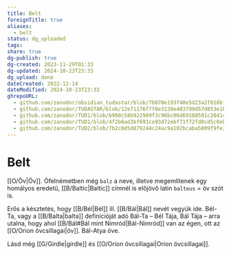 ```yaml
---
title: Belt
foreignTitle: true
aliases:
  - belt
status: dg_uploaded
tags:
share: true
dg-publish: true
dg-created: 2023-11-29T01:33
dg-updated: 2024-10-23T23:33
dg_upload: done
dateCreated: 2022-12-14
dateModified: 2024-10-23T23:33
ghrepoURL:
  - github.com/zanodor/obsidian_tudastar/blob/7b070e193f40e5d23a2f818bf803593fb05aaed9/B/Belt.md
  - github.com/zanodor/TUDASTAR/blob/12e71176f7f0e3138e483799d57d853e1bed8a4e/B/Belt.md
  - github.com/zanodor/TUD1/blob/b900c58b922989f3c96bc06d69188591c2041c82/B/Belt.md
  - github.com/zanodor/TUD1/blob/4f2b6ad3bf691ce93d72ebf71f72fd0cd5c8eb69/B/Belt.md
  - github.com/zanodor/TUD2/blob/7b2c0d5d879244c24ac9a102bcaba5009f9fe3a5/B/Belt.md
---
```


# Belt

[[O/Öv\|Öv]]. Ófelnémetben még `balz` a neve, illetve megemlítenek egy homályos eredetű, [[B/Baltic\|Baltic]] címnél is előjövő latin `balteus` = öv szót is.  

Erős a késztetés, hogy [[B/Bél\|Bél]] ill. [[B/Bál\|Bál]] nevét vegyük ide. Bél-Ta, vagy a [[B/Balta\|balta]] definícióját adó Bál-Ta – Bél Tája, Bál Tája – arra utalna, hogy ahol [[B/Bál#Bál mint Nimród\|Bál-Nimród]] van az égen, ott az [[O/Orion övcsillagai\|öv]]. Bál-Atya öve.  

Lásd még [[G/Girdle\|girdle]] és [[O/Orion övcsillagai\|Orion övcsillagai]].  